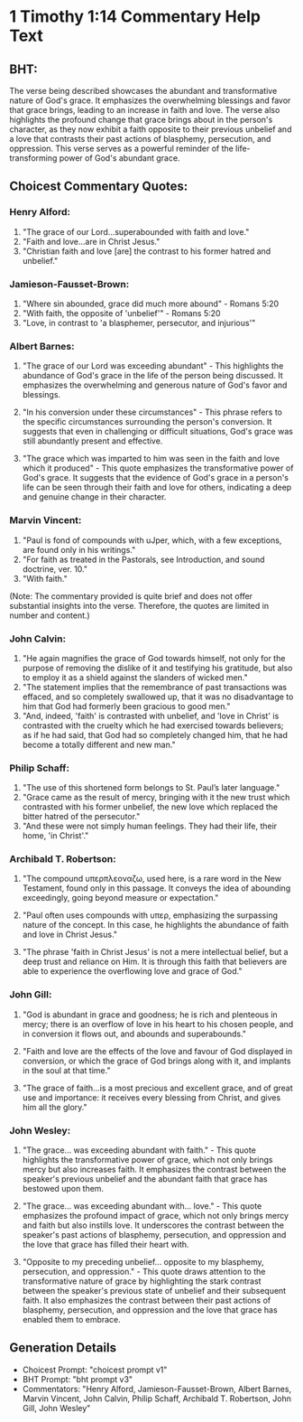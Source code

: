 # 1 Timothy 1:14 Commentary Help Text

## BHT:
The verse being described showcases the abundant and transformative nature of God's grace. It emphasizes the overwhelming blessings and favor that grace brings, leading to an increase in faith and love. The verse also highlights the profound change that grace brings about in the person's character, as they now exhibit a faith opposite to their previous unbelief and a love that contrasts their past actions of blasphemy, persecution, and oppression. This verse serves as a powerful reminder of the life-transforming power of God's abundant grace.

## Choicest Commentary Quotes:
### Henry Alford:
1. "The grace of our Lord...superabounded with faith and love." 
2. "Faith and love...are in Christ Jesus." 
3. "Christian faith and love [are] the contrast to his former hatred and unbelief."

### Jamieson-Fausset-Brown:
1. "Where sin abounded, grace did much more abound" - Romans 5:20
2. "With faith, the opposite of 'unbelief'" - Romans 5:20
3. "Love, in contrast to 'a blasphemer, persecutor, and injurious'"

### Albert Barnes:
1. "The grace of our Lord was exceeding abundant" - This highlights the abundance of God's grace in the life of the person being discussed. It emphasizes the overwhelming and generous nature of God's favor and blessings.

2. "In his conversion under these circumstances" - This phrase refers to the specific circumstances surrounding the person's conversion. It suggests that even in challenging or difficult situations, God's grace was still abundantly present and effective.

3. "The grace which was imparted to him was seen in the faith and love which it produced" - This quote emphasizes the transformative power of God's grace. It suggests that the evidence of God's grace in a person's life can be seen through their faith and love for others, indicating a deep and genuine change in their character.

### Marvin Vincent:
1. "Paul is fond of compounds with uJper, which, with a few exceptions, are found only in his writings."
2. "For faith as treated in the Pastorals, see Introduction, and sound doctrine, ver. 10."
3. "With faith."

(Note: The commentary provided is quite brief and does not offer substantial insights into the verse. Therefore, the quotes are limited in number and content.)

### John Calvin:
1. "He again magnifies the grace of God towards himself, not only for the purpose of removing the dislike of it and testifying his gratitude, but also to employ it as a shield against the slanders of wicked men."
2. "The statement implies that the remembrance of past transactions was effaced, and so completely swallowed up, that it was no disadvantage to him that God had formerly been gracious to good men."
3. "And, indeed, 'faith' is contrasted with unbelief, and 'love in Christ' is contrasted with the cruelty which he had exercised towards believers; as if he had said, that God had so completely changed him, that he had become a totally different and new man."

### Philip Schaff:
1. "The use of this shortened form belongs to St. Paul’s later language." 
2. "Grace came as the result of mercy, bringing with it the new trust which contrasted with his former unbelief, the new love which replaced the bitter hatred of the persecutor."
3. "And these were not simply human feelings. They had their life, their home, 'in Christ'."

### Archibald T. Robertson:
1. "The compound υπερπλεοναζω, used here, is a rare word in the New Testament, found only in this passage. It conveys the idea of abounding exceedingly, going beyond measure or expectation." 

2. "Paul often uses compounds with υπερ, emphasizing the surpassing nature of the concept. In this case, he highlights the abundance of faith and love in Christ Jesus." 

3. "The phrase 'faith in Christ Jesus' is not a mere intellectual belief, but a deep trust and reliance on Him. It is through this faith that believers are able to experience the overflowing love and grace of God."

### John Gill:
1. "God is abundant in grace and goodness; he is rich and plenteous in mercy; there is an overflow of love in his heart to his chosen people, and in conversion it flows out, and abounds and superabounds." 

2. "Faith and love are the effects of the love and favour of God displayed in conversion, or which the grace of God brings along with it, and implants in the soul at that time." 

3. "The grace of faith...is a most precious and excellent grace, and of great use and importance: it receives every blessing from Christ, and gives him all the glory."

### John Wesley:
1. "The grace... was exceeding abundant with faith." - This quote highlights the transformative power of grace, which not only brings mercy but also increases faith. It emphasizes the contrast between the speaker's previous unbelief and the abundant faith that grace has bestowed upon them.

2. "The grace... was exceeding abundant with... love." - This quote emphasizes the profound impact of grace, which not only brings mercy and faith but also instills love. It underscores the contrast between the speaker's past actions of blasphemy, persecution, and oppression and the love that grace has filled their heart with.

3. "Opposite to my preceding unbelief... opposite to my blasphemy, persecution, and oppression." - This quote draws attention to the transformative nature of grace by highlighting the stark contrast between the speaker's previous state of unbelief and their subsequent faith. It also emphasizes the contrast between their past actions of blasphemy, persecution, and oppression and the love that grace has enabled them to embrace.


## Generation Details
- Choicest Prompt: "choicest prompt v1"
- BHT Prompt: "bht prompt v3"
- Commentators: "Henry Alford, Jamieson-Fausset-Brown, Albert Barnes, Marvin Vincent, John Calvin, Philip Schaff, Archibald T. Robertson, John Gill, John Wesley"
